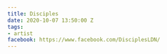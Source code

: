 ```yaml
---
title: Disciples
date: 2020-10-07 13:50:00 Z
tags:
- artist
facebook: https://www.facebook.com/DisciplesLDN/
---
```


